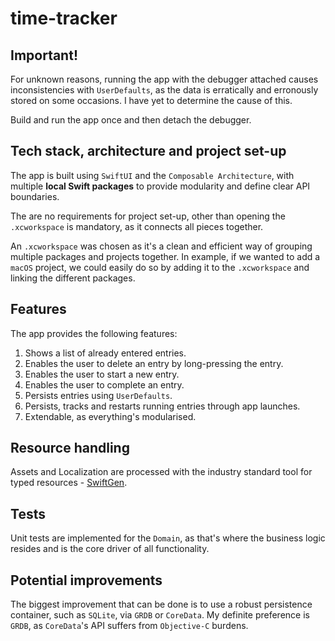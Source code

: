 # time-tracker

## Important! 

For unknown reasons, running the app with the debugger attached causes inconsistencies with `UserDefaults`, as the 
data is erratically and erronously stored on some occasions. I have yet to determine the cause of this.

Build and run the app once and then detach the debugger.

## Tech stack, architecture and project set-up

The app is built using `SwiftUI` and the `Composable Architecture`, with multiple **local Swift packages** to provide
modularity and define clear API boundaries.

The are no requirements for project set-up, other than opening the `.xcworkspace` is mandatory, as it connects 
all pieces together. 

An `.xcworkspace` was chosen as it's a clean and efficient way of grouping multiple packages and projects together.
In example, if we wanted to add a `macOS` project, we could easily do so by adding it to the `.xcworkspace` and linking
the different packages.

## Features

The app provides the following features:
1. Shows a list of already entered entries.
2. Enables the user to delete an entry by long-pressing the entry.
3. Enables the user to start a new entry. 
4. Enables the user to complete an entry.
5. Persists entries using `UserDefaults`.
6. Persists, tracks and restarts running entries through app launches.
7. Extendable, as everything's modularised.

## Resource handling

Assets and Localization are processed with the industry standard tool for typed resources - [SwiftGen](https://github.com/SwiftGen/SwiftGen).

## Tests

Unit tests are implemented for the `Domain`, as that's where the business logic resides and is the core driver of all
functionality. 

## Potential improvements

The biggest improvement that can be done is to use a robust persistence container, such as `SQLite`, via `GRDB` or `CoreData`. 
My definite preference is `GRDB`, as `CoreData`'s API suffers from `Objective-C` burdens. 
